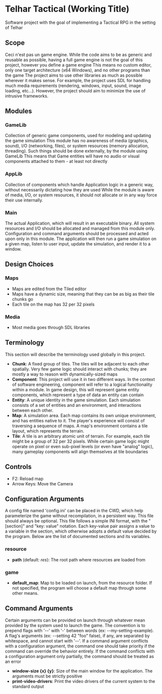 # Telhar Tactical (Working Title)
Software project with the goal of implementing a Tactical RPG in the setting of Telhar

## Scope
Ceci n'est pas un game engine. While the code aims to be as generic and reusable as possible, having a full game engine is not the goal of this project, however you define a game engine
This means no custom editor, only one target architecture (x64 Windows), and no other programs than the game
The project aims to use other libraries as much as possible wherever it makes sense. For example, the project uses SDL for handling much media requirements (rendering, windows, input, sound, image loading, etc...). However, the project should aim to minimize the use of intrusive frameworks.
	
## Modules
### GameLib
Collection of generic game components, used for modeling and updating the game simulation
This module has no awareness of media (graphics, sound), I/O (networking, files), or system resources (memory allocation, threading). Such things should be done externally, by the module using GameLib
This means that Game entities will have no audio or visual  components attached to them - at least not directly
### AppLib
Collection of components which handle Application logic in a generic way, without necessarily dictating how they are used
While the module is aware of media, I/O, or system resources, it should not allocate or in any way force their use internally. 
### Main
The actual Application, which will result in an executable binary.
All system resources and I/O should be allocated and managed from this module only.
Configuration and command arguments should be processed and acted upon only in this module.
The application will then run a game simulation on a given map, listen to user input, update the simulation, and render it to a window.
		
## Design Choices
### Maps
- Maps are edited from the Tiled editor
- Maps have a dynamic size, meaning that they can be as big as their tile chunks go
- Each tile on the map has 32 per 32 pixels
### Media
- Most media goes through SDL libraries

## Terminology
This section will describe the terminology used globally in this project.
- **Chunk**: A fixed group of tiles. The tiles will be adjacent to each other spatially. Very few game logic should interact with chunks; they are mostly a way to reason with dynamically-sized maps
- **Component**: This project will use it in two different ways. In the context of software engineering, component will refer to a logical functionality within a module. In game design, this will represent game entity components, which represent a type of data an entity can contain
- **Entity**: A unique identity in the game simulation. Each simulation consists of a set of entities and an environment, and interactions between each other.
- **Map**: A simulation area. Each map contains its own unique environment, and has entities native to it. The player's experience will consist of traversing a sequence of maps. A map's environment contains a tile layout, which represents the terrain.
- **Tile**: A tile is an arbitrary atomic unit of terrain. For example, each tile might be a group of 32 per 32 pixels. While certain game logic might operate on pixel or even sub-pixel levels (or even have "analog" logic), many gameplay components will align themselves at tile boundaries
			
## Controls
- F2: Reload map
- Arrow Keys: Move the Camera
	
## Configuration Arguments
A config file named 'config.ini' can be placed in the CWD, which help parameterize the game without recompilation, in a persistent way. This file should always be optional.
This file follows a simple INI format, with the "[section]" and "key: value" notation. Each key-value pair assigns a value to a variable in the section, which otherwise adopts a default value decided by the program. Below are the list of documented sections and its variables.
### resource
- **path** (default: *res*): The root path where resources are loaded from
### game
- **default_map**: Map to be loaded on launch, from the resource folder. If not specified, the program will choose a default map through some other means.
		
## Command Arguments
Certain arguments can be provided on launch through whatever mean provided by the system used to launch the game. The convention is to prepend flags with '--' with '-' between words (ex: --my-setting-example). A flag's arguments (ex: --setting 42 "foo" false), if any, are separated by whitespace, and cannot start with '--'. If a command argument conflicts with a configuration argument, the command one should take priority if the command can override the behavior entirely. If the command conflicts with a configuration argument only partially, the command should be treated as an error
- **window-size {x} {y}**: Size of the main window for the application. The arguments must be strictly positive
- **print-video-drivers**: Print the video drivers of the current system to the standard output
